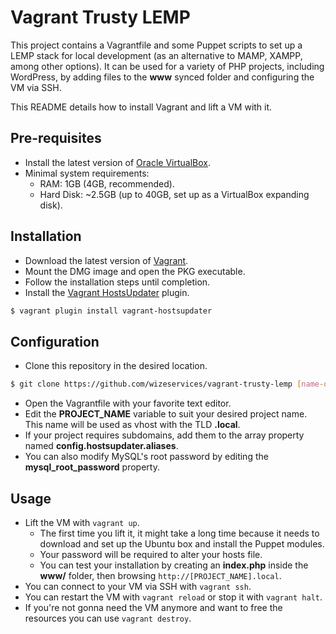 # Vagrant Trusty LEMP

This project contains a Vagrantfile and some Puppet scripts to set up a LEMP stack
for local development (as an alternative to MAMP, XAMPP, among other options).
It can be used for a variety of PHP projects, including WordPress, by adding files
to the **www** synced folder and configuring the VM via SSH.

This README details how to install Vagrant and lift a VM with it.

## Pre-requisites

* Install the latest version of [Oracle VirtualBox](https://www.virtualbox.org/wiki/Downloads).
* Minimal system requirements:
  * RAM: 1GB (4GB, recommended).
  * Hard Disk: ~2.5GB (up to 40GB, set up as a VirtualBox expanding disk).

## Installation

* Download the latest version of [Vagrant](https://www.vagrantup.com/downloads.html).
* Mount the DMG image and open the PKG executable.
* Follow the installation steps until completion.
* Install the [Vagrant HostsUpdater](https://github.com/cogitatio/vagrant-hostsupdater) plugin.
```bash
$ vagrant plugin install vagrant-hostsupdater
```

## Configuration

* Clone this repository in the desired location.
```bash
$ git clone https://github.com/wizeservices/vagrant-trusty-lemp [name-of-my-lemp-project]
```
* Open the Vagrantfile with your favorite text editor.
* Edit the **PROJECT_NAME** variable to suit your desired project name. This name will be used as vhost with the TLD **.local**.
* If your project requires subdomains, add them to the array property named **config.hostsupdater.aliases**.
* You can also modify MySQL's root password by editing the **mysql_root_password** property.

## Usage

* Lift the VM with `vagrant up`.
  * The first time you lift it, it might take a long time because
  it needs to download and set up the Ubuntu box and install
  the Puppet modules.
  * Your password will be required to alter your hosts file.
  * You can test your installation by creating an **index.php** inside the **www/** folder, then browsing `http://[PROJECT_NAME].local`.
* You can connect to your VM via SSH with `vagrant ssh`.
* You can restart the VM with `vagrant reload` or stop it with `vagrant halt`.
* If you're not gonna need the VM anymore and want to free the resources you can use `vagrant destroy`.
